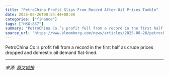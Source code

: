 ```yaml
---
title: "PetroChina Profit Slips From Record After Oil Prices Tumble"
date: 2025-08-26T08:54:44+08:00
categories: ["finance"]
tags: ["HKG:857"]
summary: "PetroChina Co.’s profit fell from a record in the first half as crude prices dropped and domestic oil demand flat-lined."
source_url: "https://www.bloomberg.com/news/articles/2025-08-26/petrochina-profit-slips-from-record-after-oil-prices-tumble"
---
```


PetroChina Co.’s profit fell from a record in the first half as crude prices dropped and domestic oil demand flat-lined.

---

*来源: [原文链接](https://www.bloomberg.com/news/articles/2025-08-26/petrochina-profit-slips-from-record-after-oil-prices-tumble)*
